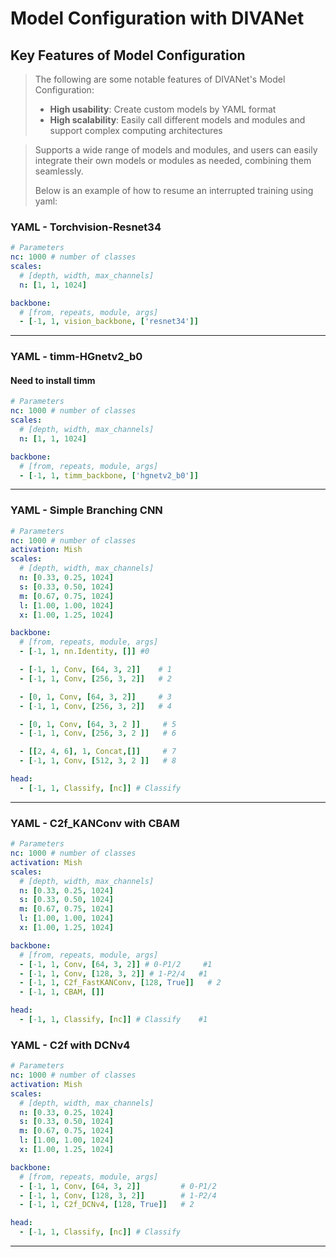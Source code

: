 # Model Configuration with DIVANet

## **Key Features of Model Configuration**
>The following are some notable features of DIVANet's Model Configuration:
>+ **High usability**: Create custom models by YAML format
>+ **High scalability**: Easily call different models and modules and support complex computing architectures

>Supports a wide range of models and modules, and users can easily integrate their own models or modules as needed, combining them seamlessly.
> 
> Below is an example of how to resume an interrupted training using yaml:

### YAML - Torchvision-Resnet34
```yaml
# Parameters
nc: 1000 # number of classes
scales:
  # [depth, width, max_channels]
  n: [1, 1, 1024]

backbone:
  # [from, repeats, module, args]
  - [-1, 1, vision_backbone, ['resnet34']]
```
---
### YAML - timm-HGnetv2_b0
#### Need to install timm
```yaml
# Parameters
nc: 1000 # number of classes
scales:
  # [depth, width, max_channels]
  n: [1, 1, 1024]

backbone:
  # [from, repeats, module, args]
  - [-1, 1, timm_backbone, ['hgnetv2_b0']]
```
---
### YAML - Simple Branching CNN
```yaml
# Parameters
nc: 1000 # number of classes
activation: Mish
scales:
  # [depth, width, max_channels]
  n: [0.33, 0.25, 1024]
  s: [0.33, 0.50, 1024]
  m: [0.67, 0.75, 1024]
  l: [1.00, 1.00, 1024]
  x: [1.00, 1.25, 1024]

backbone:
  # [from, repeats, module, args]
  - [-1, 1, nn.Identity, []] #0

  - [-1, 1, Conv, [64, 3, 2]]    # 1
  - [-1, 1, Conv, [256, 3, 2]]   # 2

  - [0, 1, Conv, [64, 3, 2]]     # 3
  - [-1, 1, Conv, [256, 3, 2]]   # 4

  - [0, 1, Conv, [64, 3, 2 ]]     # 5
  - [-1, 1, Conv, [256, 3, 2 ]]   # 6

  - [[2, 4, 6], 1, Concat,[]]     # 7
  - [-1, 1, Conv, [512, 3, 2 ]]   # 8

head:
  - [-1, 1, Classify, [nc]] # Classify
```
___
### YAML - C2f_KANConv with CBAM
```yaml
# Parameters
nc: 1000 # number of classes
activation: Mish
scales:
  # [depth, width, max_channels]
  n: [0.33, 0.25, 1024]
  s: [0.33, 0.50, 1024]
  m: [0.67, 0.75, 1024]
  l: [1.00, 1.00, 1024]
  x: [1.00, 1.25, 1024]

backbone:
  # [from, repeats, module, args]
  - [-1, 1, Conv, [64, 3, 2]] # 0-P1/2     #1
  - [-1, 1, Conv, [128, 3, 2]] # 1-P2/4   #1
  - [-1, 1, C2f_FastKANConv, [128, True]]   # 2
  - [-1, 1, CBAM, []]

head:
  - [-1, 1, Classify, [nc]] # Classify    #1
```
### YAML - C2f with DCNv4
```yaml
# Parameters
nc: 1000 # number of classes
activation: Mish
scales:
  # [depth, width, max_channels]
  n: [0.33, 0.25, 1024]
  s: [0.33, 0.50, 1024]
  m: [0.67, 0.75, 1024]
  l: [1.00, 1.00, 1024]
  x: [1.00, 1.25, 1024]

backbone:
  # [from, repeats, module, args]
  - [-1, 1, Conv, [64, 3, 2]]         # 0-P1/2
  - [-1, 1, Conv, [128, 3, 2]]        # 1-P2/4
  - [-1, 1, C2f_DCNv4, [128, True]]   # 2

head:
  - [-1, 1, Classify, [nc]] # Classify   
```

---